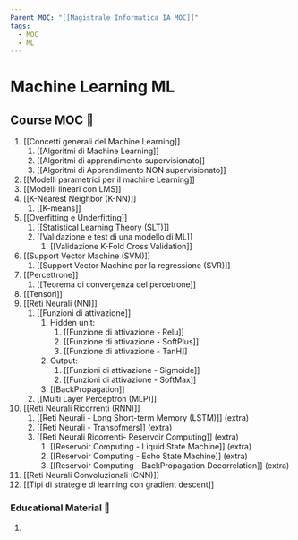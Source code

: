 ```yaml
---
Parent MOC: "[[Magistrale Informatica IA MOC]]"
tags:
  - MOC
  - ML
---
```

# Machine Learning ML

## Course MOC  📒
1. [[Concetti generali del Machine Learning]]
	1. [[Algoritmi di Machine Learning]]
	2. [[Algoritmi di apprendimento supervisionato]]
	3. [[Algoritmi di Apprendimento NON supervisionato]]
2. [[Modelli parametrici per il machine Learning]]
3. [[Modelli lineari con LMS]]
4. [[K-Nearest Neighbor (K-NN)]]
	1. [[K-means]]
5. [[Overfitting e Underfitting]]
	1. [[Statistical Learning Theory (SLT)]]
	2. [[Validazione e test di una modello di ML]]
		1. [[Validazione K-Fold Cross Validation]]
6. [[Support Vector Machine (SVM)]]
	1. [[Support Vector Machine per la regressione (SVR)]]
7. [[Percettrone]]
	1. [[Teorema di convergenza del percetrone]]
8. [[Tensori]]
9. [[Reti Neurali (NN)]]
	1. [[Funzioni di attivazione]]
		1. Hidden unit:
			1. [[Funzione di attivazione - Relu]]
			2. [[Funzione di attivazione - SoftPlus]]
			3. [[Funzione di attivazione - TanH]]
		2. Output:
			1. [[Funzioni di attivazione - Sigmoide]]
			2. [[Funzioni di attivazione - SoftMax]]
		3. [[BackPropagation]]
	2. [[Multi Layer Perceptron (MLP)]]
10. [[Reti Neurali Ricorrenti (RNN)]]
	1. [[Reti Neurali - Long Short-term Memory (LSTM)]] (extra)
	2. [[Reti Neurali - Transofmers]] (extra)
	3. [[Reti Neurali Ricorrenti- Reservoir Computing]] (extra)
		1. [[Reservoir Computing - Liquid State Machine]] (extra)
		2. [[Reservoir Computing - Echo State Machine]] (extra)
		3. [[Reservoir Computing - BackPropagation Decorrelation]] (extra)
11. [[Reti Neurali Convoluzionali (CNN)]]
12. [[Tipi di strategie di learning con gradient descent]]


### Educational Material 🧱
1. 




